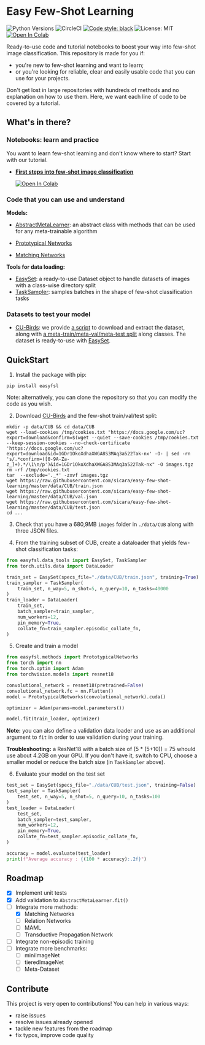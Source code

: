 # Easy Few-Shot Learning
![Python Versions](https://img.shields.io/badge/python-3.6%20|%203.7%20|%203.8-%23EBBD68.svg)
![CircleCI](https://img.shields.io/circleci/build/github/sicara/easy-few-shot-learning)
[![Code style: black](https://img.shields.io/badge/code%20style-black-000000.svg)](https://github.com/python/black)
![License: MIT](https://img.shields.io/badge/license-MIT-green)
[![Open In Colab](https://colab.research.google.com/assets/colab-badge.svg)](https://colab.research.google.com/github/sicara/easy-few-shot-learning/blob/master/notebooks/my_first_few_shot_classifier.ipynb)

Ready-to-use code and tutorial notebooks to boost your way into few-shot image classification. 
This repository is made for you if:

- you're new to few-shot learning and want to learn;
- or you're looking for reliable, clear and easily usable code that you can use for your projects.

Don't get lost in large repositories with hundreds of methods and no explanation on how to use them. Here, we want each line
of code to be covered by a tutorial.
## What's in there?

### Notebooks: learn and practice
You want to learn few-shot learning and don't know where to start? Start with our tutorial.

- **[First steps into few-shot image classification](notebooks/my_first_few_shot_classifier.ipynb)** 
  
    [![Open In Colab](https://colab.research.google.com/assets/colab-badge.svg)](https://colab.research.google.com/github/sicara/easy-few-shot-learning/blob/master/notebooks/my_first_few_shot_classifier.ipynb)

### Code that you can use and understand

**Models:**

- [AbstractMetaLearner](easyfsl/methods/abstract_meta_learner.py): an abstract class with methods that can be used for 
  any meta-trainable algorithm
  
- [Prototypical Networks](easyfsl/methods/prototypical_networks.py)
  
- [Matching Networks](easyfsl/methods/matching_networks.py)

**Tools for data loading:**

- [EasySet](easyfsl/data_tools/easy_set.py): a ready-to-use Dataset object to handle datasets of images with a class-wise directory split
- [TaskSampler](easyfsl/data_tools/task_sampler.py): samples batches in the shape of few-shot classification tasks

### Datasets to test your model

- [CU-Birds](http://www.vision.caltech.edu/visipedia/CUB-200.html): we provide [a script](scripts/download_CUB.sh) to download
and extract the dataset, along with [a meta-train/meta-val/meta-test split](data/CUB) along classes. The dataset is
  ready-to-use with [EasySet](easyfsl/data_tools/easy_set.py).

## QuickStart
1. Install the package with pip: 
   
```pip install easyfsl```

Note: alternatively, you can clone the repository so that you can modify the code as you wish.
   
2. Download [CU-Birds](http://www.vision.caltech.edu/visipedia/CUB-200.html) and the few-shot train/val/test split:

```
mkdir -p data/CUB && cd data/CUB
wget --load-cookies /tmp/cookies.txt "https://docs.google.com/uc?export=download&confirm=$(wget --quiet --save-cookies /tmp/cookies.txt --keep-session-cookies --no-check-certificate 'https://docs.google.com/uc?export=download&id=1GDr1OkoXdhaXWGA8S3MAq3a522Tak-nx' -O- | sed -rn 's/.*confirm=([0-9A-Za-z_]+).*/\1\n/p')&id=1GDr1OkoXdhaXWGA8S3MAq3a522Tak-nx" -O images.tgz
rm -rf /tmp/cookies.txt
tar  --exclude='._*' -zxvf images.tgz
wget https://raw.githubusercontent.com/sicara/easy-few-shot-learning/master/data/CUB/train.json
wget https://raw.githubusercontent.com/sicara/easy-few-shot-learning/master/data/CUB/val.json
wget https://raw.githubusercontent.com/sicara/easy-few-shot-learning/master/data/CUB/test.json
cd ...
```
   
3. Check that you have a 680,9MB `images` folder in `./data/CUB` along with three JSON files.

4. From the training subset of CUB, create a dataloader that yields few-shot classification tasks:
```python
from easyfsl.data_tools import EasySet, TaskSampler
from torch.utils.data import DataLoader

train_set = EasySet(specs_file="./data/CUB/train.json", training=True)
train_sampler = TaskSampler(
    train_set, n_way=5, n_shot=5, n_query=10, n_tasks=40000
)
train_loader = DataLoader(
    train_set,
    batch_sampler=train_sampler,
    num_workers=12,
    pin_memory=True,
    collate_fn=train_sampler.episodic_collate_fn,
)
```

5. Create and train a model

```python
from easyfsl.methods import PrototypicalNetworks
from torch import nn
from torch.optim import Adam
from torchvision.models import resnet18

convolutional_network = resnet18(pretrained=False)
convolutional_network.fc = nn.Flatten()
model = PrototypicalNetworks(convolutional_network).cuda()

optimizer = Adam(params=model.parameters())

model.fit(train_loader, optimizer)
```
   **Note:** you can also define a validation data loader and use as an additional argument to `fit`
in order to use validation during your training.

   **Troubleshooting:** a ResNet18 with a batch size of (5 * (5+10)) = 75 whould use about 4.2GB on your GPU.
If you don't have it, switch to CPU, choose a smaller model or reduce the batch size (in `TaskSampler` above).

6. Evaluate your model on the test set

```python
test_set = EasySet(specs_file="./data/CUB/test.json", training=False)
test_sampler = TaskSampler(
    test_set, n_way=5, n_shot=5, n_query=10, n_tasks=100
)
test_loader = DataLoader(
    test_set,
    batch_sampler=test_sampler,
    num_workers=12,
    pin_memory=True,
    collate_fn=test_sampler.episodic_collate_fn,
)

accuracy = model.evaluate(test_loader)
print(f"Average accuracy : {(100 * accuracy):.2f}")
```

## Roadmap

- [X] Implement unit tests
- [X] Add validation to `AbstractMetaLearner.fit()`
- [ ] Integrate more methods: 
  - [X] Matching Networks
  - [ ] Relation Networks
  - [ ] MAML
  - [ ] Transductive Propagation Network
- [ ] Integrate non-episodic training
- [ ] Integrate more benchmarks:
  - [ ] miniImageNet
  - [ ] tieredImageNet
  - [ ] Meta-Dataset

## Contribute
This project is very open to contributions! You can help in various ways:
- raise issues
- resolve issues already opened
- tackle new features from the roadmap
- fix typos, improve code quality



